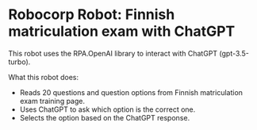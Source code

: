 # Robocorp Robot: Finnish matriculation exam with ChatGPT

This robot uses the RPA.OpenAI library to interact with ChatGPT (gpt-3.5-turbo). 

What this robot does:

- Reads 20 questions and question options from Finnish matriculation exam training page.
- Uses ChatGPT to ask which option is the correct one.
- Selects the option based on the ChatGPT response.